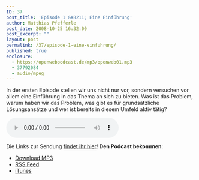 ```yaml
---
ID: 37
post_title: 'Episode 1 &#8211; Eine Einführung'
author: Matthias Pfefferle
post_date: 2008-10-25 16:32:00
post_excerpt: ""
layout: post
permalink: /37/episode-1-eine-einfuhrung/
published: true
enclosure:
  - https://openwebpodcast.de/mp3/openweb01.mp3
  - 37792084
  - audio/mpeg
---
```


In der ersten Episode stellen wir uns nicht nur vor, sondern versuchen vor allem eine Einführung in das Thema an sich zu bieten. Was ist das Problem, warum haben wir das Problem, was gibt es für grundsätzliche Lösungsansätze und wer ist bereits in diesem Umfeld aktiv tätig?

<audio controls>
  <source src="https://openwebpodcast.de/mp3/openweb01.mp3" type="audio/mpeg">
  Ihr Browser unterstützt diesen Audio-Player nicht.
</audio>

Die Links zur Sendung [findet ihr hier](http://openweb.mixxt.de/wiki/index.episode-1)! **Den Podcast bekommen**:

*   [Download MP3](https://openwebpodcast.de/mp3/openweb01.mp3)
*   [RSS Feed](http://feeds.feedburner.com/openwebcast)
*   [iTunes](http://phobos.apple.com/WebObjects/MZStore.woa/wa/viewPodcast?id=294732929)
